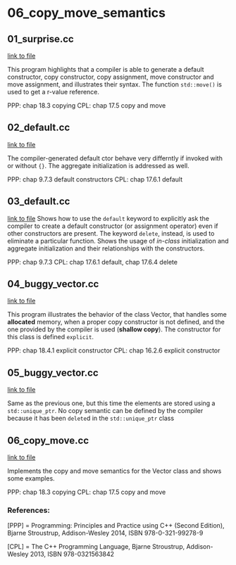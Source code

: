 # 06_copy_move_semantics


## 01_surprise.cc

[link to file](./01_surprise.cc)

This program highlights that a compiler is able to generate a default
constructor, copy constructor, copy assignment, move constructor and
move assignment, and illustrates their syntax. The function
`std::move()` is used to get a r-value reference.


PPP: chap 18.3 copying
CPL: chap 17.5 copy and move




## 02_default.cc

[link to file](./02_default.cc)

The compiler-generated default ctor behave very differntly if invoked
with or without `{}`. The aggregate initialization is addressed as
well.

PPP: chap 9.7.3 default constructors
CPL: chap 17.6.1 default




## 03_default.cc

[link to file](./03_default.cc)
Shows how to use the `default` keyword to explicitly ask the compiler
to create a default constructor (or assignment operator) even if other
constructors are present. The keyword `delete`, instead, is used to
eliminate a particular function. 
Shows the usage of *in-class* initialization and aggregate initialization and their relationships with the constructors.

PPP: chap 9.7.3
CPL: chap 17.6.1 default, chap 17.6.4 delete


## 04_buggy_vector.cc

[link to file](./04_buggy_vector.cc)

This program illustrates the behavior of the class Vector, that
handles some **allocated** memory, when a proper copy constructor is
not defined, and the one provided by the compiler is used (**shallow
copy**). The constructor for this class is defined `explicit`.


PPP: chap 18.4.1 explicit constructor
CPL: chap 16.2.6 explicit constructor



## 05_buggy_vector.cc

[link to file](./05_buggy_vector.cc)

Same as the previous one, but this time the elements are stored using a `std::unique_ptr`. No copy semantic can be defined by the compiler because it has been `delete`d in the `std::unique_ptr` class




## 06_copy_move.cc

[link to file](./06_copy_move.cc)

Implements the copy and move semantics for the Vector class and shows some examples.

PPP: chap 18.3 copying
CPL: chap 17.5 copy and move



### References:

[PPP] = Programming: Principles and Practice using C++ (Second Edition), Bjarne Stroustrup, Addison-Wesley 2014, ISBN 978-0-321-99278-9

[CPL] = The C++ Programming Language, Bjarne Stroustrup, Addison-Wesley 2013, ISBN 978-0321563842
